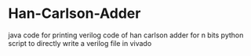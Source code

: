 # Han-Carlson-Adder
java code for printing verilog code of han carlson adder for n bits
python script to directly write a verilog file in vivado
